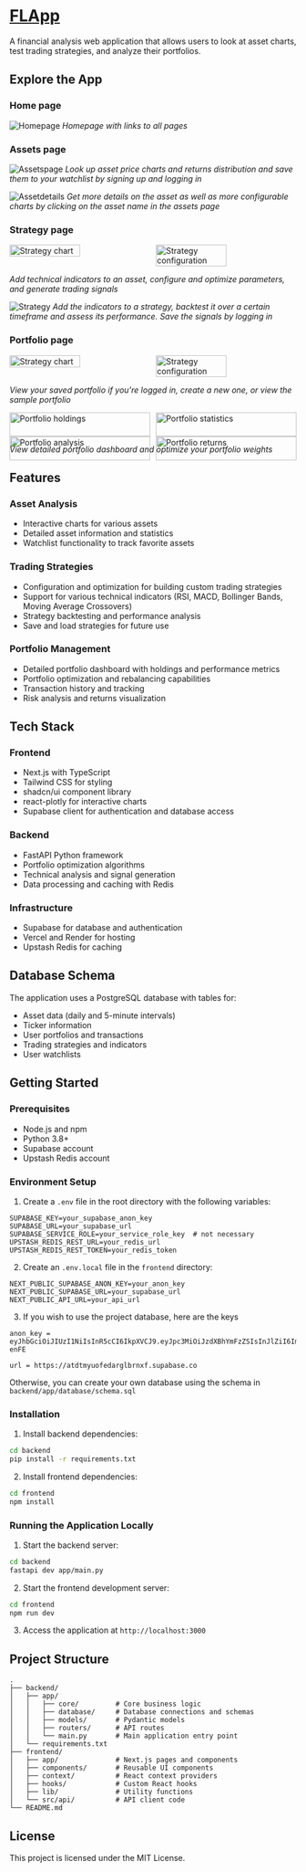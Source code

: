 # [FLApp](https://flapp.vercel.app)

A financial analysis web application that allows users to look at asset charts, test trading strategies, and analyze their portfolios.

## Explore the App

### Home page
![Homepage](/assets/homepage.png)
*Homepage with links to all pages*

### Assets page
![Assetspage](/assets/assetpage.png)
*Look up asset price charts and returns distribution and save them to your watchlist by signing up and logging in*

![Assetdetails](/assets/assetdetails.png)
*Get more details on the asset as well as more configurable charts by clicking on the asset name in the assets page*

### Strategy page
<div style="display: flex; gap: 10px;">
    <img src="assets/strategychart.png" width="50%" alt="Strategy chart" />
    <img src="assets/strategyconfigure.png" width="50%" alt="Strategy configuration" />
</div>

*Add technical indicators to an asset, configure and optimize parameters, and generate trading signals*

![Strategy](/assets/strategystrategy.png)
*Add the indicators to a strategy, backtest it over a certain timeframe and assess its performance. Save the signals by logging in*

### Portfolio page
<div style="display: flex; gap: 10px;">
    <img src="assets/portoliopage.png" width="50%" alt="Strategy chart" />
    <img src="assets/portfoliocreate.png" width="50%" alt="Strategy configuration" />
</div>

*View your saved portfolio if you're logged in, create a new one, or view the sample portfolio*

<div style="display: grid; grid-template-columns: repeat(2, 1fr); gap: 10px;">
    <div>
        <img src="assets/portfolioholdings.png" width="100%" alt="Portfolio holdings" />
        <img src="assets/portfolioreturns.png" width="100%" alt="Portfolio analysis" />
    </div>
    <div>
        <img src="assets/portfoliorisk.png" width="100%" alt="Portfolio statistics" />
        <img src="assets/portfoliooptimize.png" width="100%" alt="Portfolio returns" />
    </div>
</div>

*View detailed portfolio dashboard and optimize your portfolio weights*


## Features

### Asset Analysis
- Interactive charts for various assets
- Detailed asset information and statistics
- Watchlist functionality to track favorite assets

### Trading Strategies
- Configuration and optimization for building custom trading strategies
- Support for various technical indicators (RSI, MACD, Bollinger Bands, Moving Average Crossovers)
- Strategy backtesting and performance analysis
- Save and load strategies for future use

### Portfolio Management
- Detailed portfolio dashboard with holdings and performance metrics
- Portfolio optimization and rebalancing capabilities
- Transaction history and tracking
- Risk analysis and returns visualization

## Tech Stack

### Frontend
- Next.js with TypeScript
- Tailwind CSS for styling
- shadcn/ui component library
- react-plotly for interactive charts
- Supabase client for authentication and database access

### Backend
- FastAPI Python framework
- Portfolio optimization algorithms
- Technical analysis and signal generation
- Data processing and caching with Redis

### Infrastructure
- Supabase for database and authentication
- Vercel and Render for hosting
- Upstash Redis for caching

## Database Schema

The application uses a PostgreSQL database with tables for:
- Asset data (daily and 5-minute intervals)
- Ticker information
- User portfolios and transactions
- Trading strategies and indicators
- User watchlists

## Getting Started

### Prerequisites
- Node.js and npm
- Python 3.8+
- Supabase account
- Upstash Redis account

### Environment Setup

1. Create a `.env` file in the root directory with the following variables:
```
SUPABASE_KEY=your_supabase_anon_key
SUPABASE_URL=your_supabase_url
SUPABASE_SERVICE_ROLE=your_service_role_key  # not necessary
UPSTASH_REDIS_REST_URL=your_redis_url
UPSTASH_REDIS_REST_TOKEN=your_redis_token
```

2. Create an `.env.local` file in the `frontend` directory:
```
NEXT_PUBLIC_SUPABASE_ANON_KEY=your_anon_key
NEXT_PUBLIC_SUPABASE_URL=your_supabase_url
NEXT_PUBLIC_API_URL=your_api_url
```

3. If you wish to use the project database, here are the keys
```
anon_key = eyJhbGciOiJIUzI1NiIsInR5cCI6IkpXVCJ9.eyJpc3MiOiJzdXBhYmFzZSIsInJlZiI6ImF0ZHRteXVvZmVkYXJnbGJybnhmIiwicm9sZSI6ImFub24iLCJpYXQiOjE3NDA5MTY3MjMsImV4cCI6MjA1NjQ5MjcyM30.P7KYRlTjzZLh86LIdUj80Jn5wG2d08IEdZgS8T-enFE

url = https://atdtmyuofedarglbrnxf.supabase.co
```

Otherwise, you can create your own database using the schema in `backend/app/database/schema.sql`

### Installation

1. Install backend dependencies:
```bash
cd backend
pip install -r requirements.txt
```

2. Install frontend dependencies:
```bash
cd frontend
npm install
```

### Running the Application Locally

1. Start the backend server:
```bash
cd backend
fastapi dev app/main.py
```

2. Start the frontend development server:
```bash
cd frontend
npm run dev
```

3. Access the application at `http://localhost:3000`

## Project Structure

```
.
├── backend/
│   ├── app/
│   │   ├── core/         # Core business logic
│   │   ├── database/     # Database connections and schemas
│   │   ├── models/       # Pydantic models
│   │   ├── routers/      # API routes
│   │   └── main.py       # Main application entry point
│   └── requirements.txt
├── frontend/
│   ├── app/              # Next.js pages and components
│   ├── components/       # Reusable UI components
│   ├── context/          # React context providers
│   ├── hooks/            # Custom React hooks
│   ├── lib/              # Utility functions
│   └── src/api/          # API client code
└── README.md
```

## License

This project is licensed under the MIT License.
